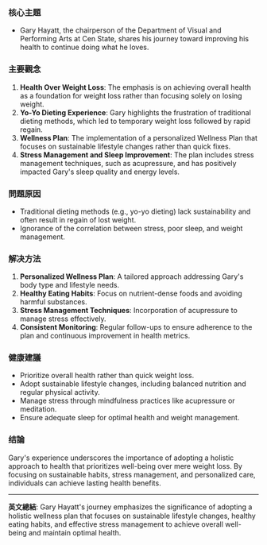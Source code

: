 ### 核心主題  
- Gary Hayatt, the chairperson of the Department of Visual and Performing Arts at Cen State, shares his journey toward improving his health to continue doing what he loves.  

### 主要觀念  
1. **Health Over Weight Loss**: The emphasis is on achieving overall health as a foundation for weight loss rather than focusing solely on losing weight.  
2. **Yo-Yo Dieting Experience**: Gary highlights the frustration of traditional dieting methods, which led to temporary weight loss followed by rapid regain.  
3. **Wellness Plan**: The implementation of a personalized Wellness Plan that focuses on sustainable lifestyle changes rather than quick fixes.  
4. **Stress Management and Sleep Improvement**: The plan includes stress management techniques, such as acupressure, and has positively impacted Gary's sleep quality and energy levels.  

### 問題原因  
- Traditional dieting methods (e.g., yo-yo dieting) lack sustainability and often result in regain of lost weight.  
- Ignorance of the correlation between stress, poor sleep, and weight management.  

### 解决方法  
1. **Personalized Wellness Plan**: A tailored approach addressing Gary's body type and lifestyle needs.  
2. **Healthy Eating Habits**: Focus on nutrient-dense foods and avoiding harmful substances.  
3. **Stress Management Techniques**: Incorporation of acupressure to manage stress effectively.  
4. **Consistent Monitoring**: Regular follow-ups to ensure adherence to the plan and continuous improvement in health metrics.  

### 健康建議  
- Prioritize overall health rather than quick weight loss.  
- Adopt sustainable lifestyle changes, including balanced nutrition and regular physical activity.  
- Manage stress through mindfulness practices like acupressure or meditation.  
- Ensure adequate sleep for optimal health and weight management.  

### 结論  
Gary's experience underscores the importance of adopting a holistic approach to health that prioritizes well-being over mere weight loss. By focusing on sustainable habits, stress management, and personalized care, individuals can achieve lasting health benefits.  

---

**英文總結**: Gary Hayatt's journey emphasizes the significance of adopting a holistic wellness plan that focuses on sustainable lifestyle changes, healthy eating habits, and effective stress management to achieve overall well-being and maintain optimal health.